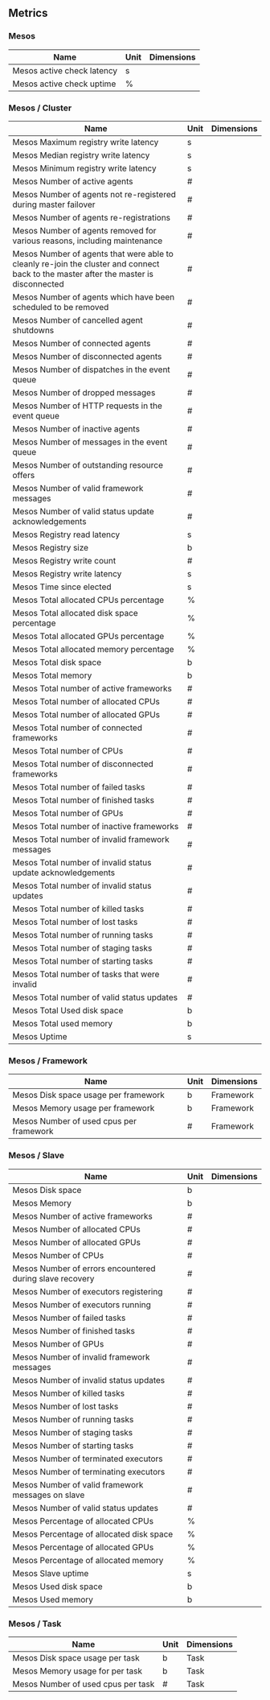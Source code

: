 ## Metrics

### Mesos 

| Name | Unit | Dimensions |
|------|------|------------|
| Mesos active check latency | s |  |
| Mesos active check uptime | % |  |

### Mesos / Cluster 

| Name | Unit | Dimensions |
|------|------|------------|
| Mesos Maximum registry write latency | s |  |
| Mesos Median registry write latency | s |  |
| Mesos Minimum registry write latency | s |  |
| Mesos Number of active agents | # |  |
| Mesos Number of agents not re-registered during master failover | # |  |
| Mesos Number of agents re-registrations | # |  |
| Mesos Number of agents removed for various reasons, including maintenance | # |  |
| Mesos Number of agents that were able to cleanly re-join the cluster and connect back to the master after the master is disconnected | # |  |
| Mesos Number of agents which have been scheduled to be removed | # |  |
| Mesos Number of cancelled agent shutdowns | # |  |
| Mesos Number of connected agents | # |  |
| Mesos Number of disconnected agents | # |  |
| Mesos Number of dispatches in the event queue | # |  |
| Mesos Number of dropped messages | # |  |
| Mesos Number of HTTP requests in the event queue | # |  |
| Mesos Number of inactive agents | # |  |
| Mesos Number of messages in the event queue | # |  |
| Mesos Number of outstanding resource offers | # |  |
| Mesos Number of valid framework messages | # |  |
| Mesos Number of valid status update acknowledgements | # |  |
| Mesos Registry read latency | s |  |
| Mesos Registry size | b |  |
| Mesos Registry write count | # |  |
| Mesos Registry write latency | s |  |
| Mesos Time since elected | s |  |
| Mesos Total allocated CPUs percentage | % |  |
| Mesos Total allocated disk space percentage | % |  |
| Mesos Total allocated GPUs percentage | % |  |
| Mesos Total allocated memory percentage | % |  |
| Mesos Total disk space | b |  |
| Mesos Total memory | b |  |
| Mesos Total number of active frameworks | # |  |
| Mesos Total number of allocated CPUs | # |  |
| Mesos Total number of allocated GPUs | # |  |
| Mesos Total number of connected frameworks | # |  |
| Mesos Total number of CPUs | # |  |
| Mesos Total number of disconnected frameworks | # |  |
| Mesos Total number of failed tasks | # |  |
| Mesos Total number of finished tasks | # |  |
| Mesos Total number of GPUs | # |  |
| Mesos Total number of inactive frameworks | # |  |
| Mesos Total number of invalid framework messages | # |  |
| Mesos Total number of invalid status update acknowledgements | # |  |
| Mesos Total number of invalid status updates | # |  |
| Mesos Total number of killed tasks | # |  |
| Mesos Total number of lost tasks | # |  |
| Mesos Total number of running tasks | # |  |
| Mesos Total number of staging tasks | # |  |
| Mesos Total number of starting tasks | # |  |
| Mesos Total number of tasks that were invalid | # |  |
| Mesos Total number of valid status updates | # |  |
| Mesos Total Used disk space | b |  |
| Mesos Total used memory | b |  |
| Mesos Uptime | s |  |

### Mesos / Framework 

| Name | Unit | Dimensions |
|------|------|------------|
| Mesos Disk space usage per framework | b | Framework |
| Mesos Memory usage per framework | b | Framework |
| Mesos Number of used cpus per framework | # | Framework |

### Mesos / Slave 

| Name | Unit | Dimensions |
|------|------|------------|
| Mesos Disk space | b |  |
| Mesos Memory | b |  |
| Mesos Number of active frameworks | # |  |
| Mesos Number of allocated CPUs | # |  |
| Mesos Number of allocated GPUs | # |  |
| Mesos Number of CPUs | # |  |
| Mesos Number of errors encountered during slave recovery | # |  |
| Mesos Number of executors registering | # |  |
| Mesos Number of executors running | # |  |
| Mesos Number of failed tasks | # |  |
| Mesos Number of finished tasks | # |  |
| Mesos Number of GPUs | # |  |
| Mesos Number of invalid framework messages | # |  |
| Mesos Number of invalid status updates | # |  |
| Mesos Number of killed tasks | # |  |
| Mesos Number of lost tasks | # |  |
| Mesos Number of running tasks | # |  |
| Mesos Number of staging tasks | # |  |
| Mesos Number of starting tasks | # |  |
| Mesos Number of terminated executors | # |  |
| Mesos Number of terminating executors | # |  |
| Mesos Number of valid framework messages on slave | # |  |
| Mesos Number of valid status updates | # |  |
| Mesos Percentage of allocated CPUs | % |  |
| Mesos Percentage of allocated disk space | % |  |
| Mesos Percentage of allocated GPUs | % |  |
| Mesos Percentage of allocated memory | % |  |
| Mesos Slave uptime | s |  |
| Mesos Used disk space | b |  |
| Mesos Used memory | b |  |

### Mesos / Task 

| Name | Unit | Dimensions |
|------|------|------------|
| Mesos Disk space usage per task | b | Task |
| Mesos Memory usage for per task | b | Task |
| Mesos Number of used cpus per task | # | Task |

